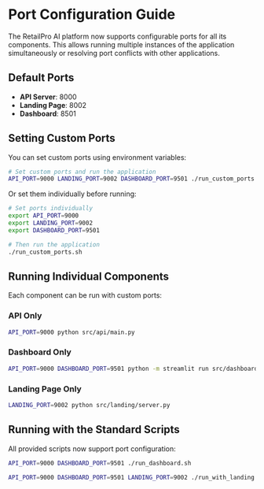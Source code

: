 # Port Configuration Guide

The RetailPro AI platform now supports configurable ports for all its components. This allows running multiple instances of the application simultaneously or resolving port conflicts with other applications.

## Default Ports

- **API Server**: 8000
- **Landing Page**: 8002
- **Dashboard**: 8501

## Setting Custom Ports

You can set custom ports using environment variables:

```bash
# Set custom ports and run the application
API_PORT=9000 LANDING_PORT=9002 DASHBOARD_PORT=9501 ./run_custom_ports.sh
```

Or set them individually before running:

```bash
# Set ports individually
export API_PORT=9000
export LANDING_PORT=9002
export DASHBOARD_PORT=9501

# Then run the application
./run_custom_ports.sh
```

## Running Individual Components

Each component can be run with custom ports:

### API Only

```bash
API_PORT=9000 python src/api/main.py
```

### Dashboard Only

```bash
API_PORT=9000 DASHBOARD_PORT=9501 python -m streamlit run src/dashboard/app.py --server.port $DASHBOARD_PORT
```

### Landing Page Only

```bash
LANDING_PORT=9002 python src/landing/server.py
```

## Running with the Standard Scripts

All provided scripts now support port configuration:

```bash
API_PORT=9000 DASHBOARD_PORT=9501 ./run_dashboard.sh
```

```bash
API_PORT=9000 DASHBOARD_PORT=9501 LANDING_PORT=9002 ./run_with_landing.py
``` 
